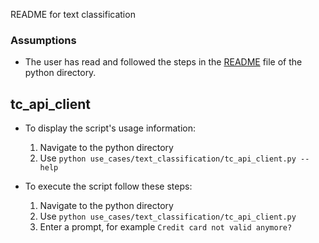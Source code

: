 README for text classification

### Assumptions
- The user has read and followed the steps in the [README]("https://github.com/Helvia/rag-buddy/blob/develop/python/README.md") file of the python directory.

## tc_api_client

- To display the script's usage information:
    1. Navigate to the python directory
    2. Use `python use_cases/text_classification/tc_api_client.py --help`

- To execute the script follow these steps:
    1. Navigate to the python directory
    2. Use `python use_cases/text_classification/tc_api_client.py`
    3. Enter a prompt, for example `Credit card not valid anymore?`
